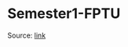 # Semester1-FPTU

Source: [link](https://kungfutech.edu.vn/fpt?fbclid=IwAR3NcJTBVx_3KvOKB84vnDAYtL08ivc5oq1cNkIN6zJra_HfH59EfzN8d4Y)
